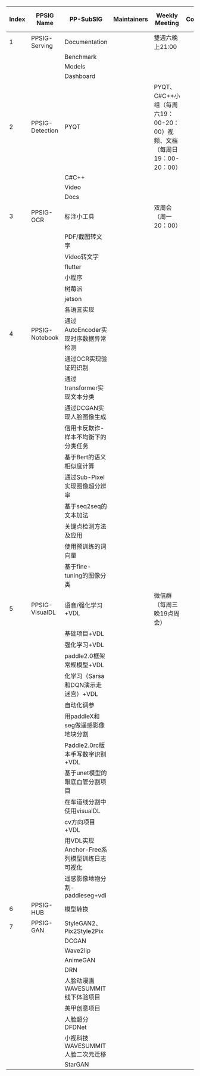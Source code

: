 | Index | PPSIG Name | PP-SubSIG | Maintainers | Weekly Meeting | Contact | Wechat Group | QQ Group | Related Github Project |
| --- | --- | --- | --- | --- | --- | --- | --- | --- |
| 1 | PPSIG-Serving | Documentation |  | 雙週六晚上21:00 |  |  |  |  |
|  |  | Benchmark |  |  |  |  |  |  |
|  |  | Models |  |  |  |  |  |  |
|  |  | Dashboard |  |  |  |  |  |  |
| 2 | PPSIG-Detection | PYQT |  | PYQT、C#C++小组（每周六19：00-20：00）视频、文档（每周日19：00-20：00） |  |  |  |  |
|  |  | C#C++ |  |  |  |  |  |  |
|  |  | Video |  |  |  |  |  |  |
|  |  | Docs |  |  |  |  |  |  |
| 3 | PPSIG-OCR | 标注小工具 |  | 双周会（周一20：00） |  |  |  |  |
|  |  | PDF/截图转文字 |  |  |  |  |  |  |
|  |  | Video转文字 |  |  |  |  |  |  |
|  |  | flutter |  |  |  |  |  |  |
|  |  | 小程序 |  |  |  |  |  |  |
|  |  | 树莓派 |  |  |  |  |  |  |
|  |  | jetson |  |  |  |  |  |  |
|  |  | 各语言实现 |  |  |  |  |  |  |
| 4 | PPSIG-Notebook | 通过AutoEncoder实现时序数据异常检测 |  |  |  |  |  |  |
|  |  | 通过OCR实现验证码识别 |  |  |  |  |  |  |
|  |  | 通过transformer实现文本分类 |  |  |  |  |  |  |
|  |  | 通过DCGAN实现人脸图像生成 |  |  |  |  |  |  |
|  |  | 信用卡反欺诈-样本不均衡下的分类任务 |  |  |  |  |  |  |
|  |  | 基于Bert的语义相似度计算 |  |  |  |  |  |  |
|  |  | 通过Sub-Pixel实现图像超分辨率 |  |  |  |  |  |  |
|  |  | 基于seq2seq的文本加法 |  |  |  |  |  |  |
|  |  | 关键点检测方法及应用 |  |  |  |  |  |  |
|  |  | 使用预训练的词向量 |  |  |  |  |  |  |
|  |  | 基于fine-tuning的图像分类 |  |  |  |  |  |  |
| 5 | PPSIG-VisualDL | 语音/强化学习+VDL |  | 微信群（每周三晚19点周会） |  |  |  |  |
|  |  | 基础项目+VDL |  |  |  |  |  |  |
|  |  | 强化学习+VDL |  |  |  |  |  |  |
|  |  | paddle2.0框架常规模型+VDL |  |  |  |  |  |  |
|  |  | 化学习（Sarsa和DQN演示走迷宫）+VDL |  |  |  |  |  |  |
|  |  | 自动化调参 |  |  |  |  |  |  |
|  |  | 用paddleX和seg做遥感影像地块分割 |  |  |  |  |  |  |
|  |  | Paddle2.0rc版本手写数字识别+VDL |  |  |  |  |  |  |
|  |  | 基于unet模型的眼底血管分割项目 |  |  |  |  |  |  |
|  |  | 在车道线分割中使用visualDL |  |  |  |  |  |  |
|  |  | cv方向项目+VDL |  |  |  |  |  |  |
|  |  | 用VDL实现Anchor-Free系列模型训练日志可视化 |  |  |  |  |  |  |
|  |  | 遥感影像地物分割-paddleseg+vdl |  |  |  |  |  |  |
| 6 | PPSIG-HUB | 模型转换 |  |  |  |  |  |  |
| 7 | PPSIG-GAN | StyleGAN2、Pix2Style2Pix |  |  |  |  |  |  |
|  |  | DCGAN |  |  |  |  |  |  |
|  |  | Wave2lip |  |  |  |  |  |  |
|  |  | AnimeGAN |  |  |  |  |  |  |
|  |  | DRN |  |  |  |  |  |  |
|  |  | 人脸动漫画WAVESUMMIT线下体验项目 |  |  |  |  |  |  |
|  |  | 美甲创意项目 |  |  |  |  |  |  |
|  |  | 人脸超分DFDNet |  |  |  |  |  |  |
|  |  | 小视科技WAVESUMMIT人脸二次元迁移 |  |  |  |  |  |  |
|  |  | StarGAN |  |  |  |  |  |  |

